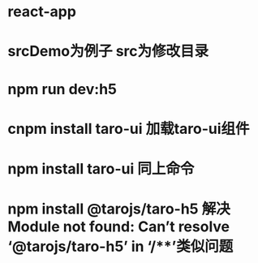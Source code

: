 # react-app
# srcDemo为例子 src为修改目录
# npm run dev:h5
# cnpm install taro-ui 加载taro-ui组件
# npm install taro-ui 同上命令
# npm install @tarojs/taro-h5 解决 Module not found: Can’t resolve ‘@tarojs/taro-h5’ in ‘****/******’类似问题
